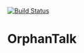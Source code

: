 [![Build Status](https://app.travis-ci.com/Krinkle/mw-tool-orphantalk.svg?branch=main)](https://app.travis-ci.com/Krinkle/mw-tool-orphantalk)

# OrphanTalk
